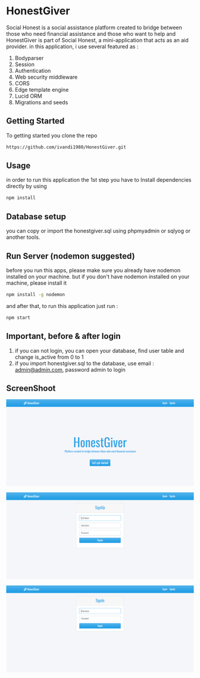 # HonestGiver

Social Honest is a social assistance platform created to bridge between those who need financial assistance and those who want to help and HonestGiver is part of Social Honest, a mini-application that acts as an aid provider.
in this application, i use several featured as :

1. Bodyparser
2. Session
3. Authentication
4. Web security middleware
5. CORS
6. Edge template engine
7. Lucid ORM
8. Migrations and seeds

## Getting Started
To getting started you clone the repo

```bash
https://github.com/ivandi1980/HonestGiver.git
```

## Usage
in order to run this application the 1st step you have to Install dependencies directly by using

```bash
npm install
```

## Database setup 
you can copy or import the honestgiver.sql using phpmyadmin or sqlyog or another tools.

## Run Server (nodemon suggested)
before you run this apps, please make sure you already have nodemon installed on your machine.
but if you don't have nodemon installed on your machine, please install it

```bash
npm install -g nodemon
```

and after that, to run this application just run :

```bash
npm start
```

## Important, before & after login
1. if you can not login, you can open your database, find user table and change is_active from 0 to 1
2. if you import honestgiver.sql to the database, use email : admin@admin.com, password admin to login

## ScreenShoot
![Dashboard](captured/index.png "This is the dashboard")

![Formregister](captured/form_register.png "This is the login register")

![Form login](captured/form_login.png "This is the login login")
